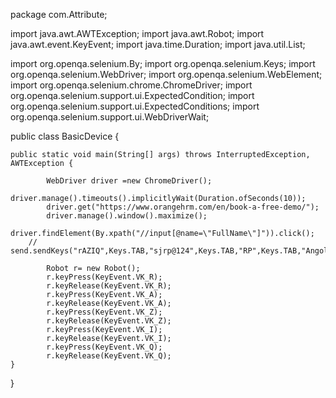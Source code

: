 package com.Attribute;

import java.awt.AWTException;
import java.awt.Robot;
import java.awt.event.KeyEvent;
import java.time.Duration;
import java.util.List;

import org.openqa.selenium.By;
import org.openqa.selenium.Keys;
import org.openqa.selenium.WebDriver;
import org.openqa.selenium.WebElement;
import org.openqa.selenium.chrome.ChromeDriver;
import org.openqa.selenium.support.ui.ExpectedCondition;
import org.openqa.selenium.support.ui.ExpectedConditions;
import org.openqa.selenium.support.ui.WebDriverWait;

public class BasicDevice {

    public static void main(String[] args) throws InterruptedException, AWTException {
    	
    		WebDriver driver =new ChromeDriver();
    		driver.manage().timeouts().implicitlyWait(Duration.ofSeconds(10));
    		driver.get("https://www.orangehrm.com/en/book-a-free-demo/");
    		driver.manage().window().maximize();
    		driver.findElement(By.xpath("//input[@name=\"FullName\"]")).click();
    	//	send.sendKeys("rAZIQ",Keys.TAB,"sjrp@124",Keys.TAB,"RP",Keys.TAB,"Angola",Keys.TAB,"901938765",Keys.TAB);
    		
    		Robot r= new Robot();
    		r.keyPress(KeyEvent.VK_R);
    		r.keyRelease(KeyEvent.VK_R);
    		r.keyPress(KeyEvent.VK_A);
    		r.keyRelease(KeyEvent.VK_A);
    		r.keyPress(KeyEvent.VK_Z);
    		r.keyRelease(KeyEvent.VK_Z);
    		r.keyPress(KeyEvent.VK_I);
    		r.keyRelease(KeyEvent.VK_I);
    		r.keyPress(KeyEvent.VK_Q);
    		r.keyRelease(KeyEvent.VK_Q);
    }
}
    	
